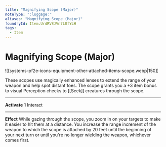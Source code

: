 ```yaml
---
title: "Magnifying Scope (Major)"
noteType: ":luggage:"
aliases: "Magnifying Scope (Major)"
foundryId: Item.UrdRV8JVn7L0fYLH
tags:
  - Item
---
```


# Magnifying Scope (Major)
![[systems-pf2e-icons-equipment-other-attached-items-scope.webp|150]]

These scopes use magically enhanced lenses to extend the range of your weapon and help spot distant foes. The scope grants you a +3 item bonus to visual Perception checks to [[Seek]] creatures through the scope.

* * *

**Activate** 1 Interact

* * *

**Effect** While gazing through the scope, you zoom in on your targets to make it easier to hit them at a distance. You increase the range increment of the weapon to which the scope is attached by 20 feet until the beginning of your next turn or until you're no longer wielding the weapon, whichever comes first.
